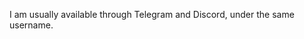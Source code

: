 I am usually available through Telegram and Discord, under the same username.

<!--[![Anurag's GitHub stats](https://github-readme-stats-git-masterrstaa-rickstaa.vercel.app/api?username=SmiVan&count_private=true&theme=graywhite&show_icons=true&include_all_commits=true)](https://github.com/anuraghazra/github-readme-stats)-->

<!--[![Top Langs](https://github-readme-stats.vercel.app/api/top-langs/?username=SmiVan&layout=compact&langs_count=8&count_private=true&theme=midnight-purple)](https://github.com/anuraghazra/github-readme-stats)-->

<!--
**SmiVan/SmiVan** is a ✨ _special_ ✨ repository because its `README.md` (this file) appears on your GitHub profile.

Here are some ideas to get you started:

- 🔭 I’m currently working on ...
- 🌱 I’m currently learning ...
- 👯 I’m looking to collaborate on ...
- 🤔 I’m looking for help with ...
- 💬 Ask me about ...
- 📫 How to reach me: ...
- 😄 Pronouns: ...
- ⚡ Fun fact: ...
-->
